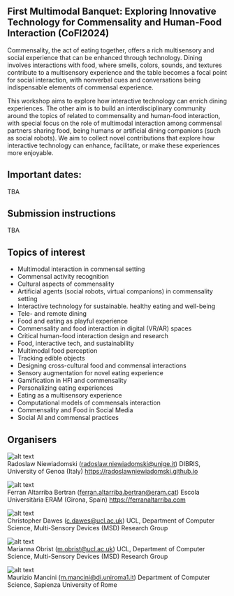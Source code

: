 <link rel="stylesheet" href="styles/retro.css">
<link rel="stylesheet" href="styles/images.css">

## First Multimodal Banquet: Exploring Innovative Technology for Commensality and Human-Food Interaction (CoFI2024)

<!--## Proceedings

http://ceur-ws.org/Vol-2934/-->

Commensality, the act of eating together, offers a rich multisensory and social experience that can be enhanced through technology. Dining involves interactions with food, where smells, colors, sounds, and textures contribute to a multisensory experience and the table becomes a focal point for social interaction, with nonverbal cues and conversations being indispensable elements of commensal experience.

This workshop aims to explore how interactive technology can enrich dining experiences. The other aim is to build an interdisciplinary community around the topics of related to commensality and human-food interaction, with special focus on the role of multimodal interaction among commensal partners sharing food, being humans or artificial dining companions (such as social robots). We aim to collect novel contributions that explore how interactive technology can enhance, facilitate, or make these experiences more enjoyable.

## Important dates:

TBA

## Submission instructions

TBA

## Topics of interest

- Multimodal interaction in commensal setting
- Commensal activity recognition
- Cultural aspects of commensality
- Artificial agents (social robots, virtual companions) in commensality setting
- Interactive technology for sustainable. healthy eating and well-being
- Tele- and remote dining
- Food and eating as playful experience
- Commensality and food interaction in digital (VR/AR) spaces
- Critical human-food interaction design and research
- Food, interactive tech, and sustainability
- Multimodal food perception
- Tracking edible objects
- Designing cross-cultural food and commensal interactions
- Sensory augmentation for novel eating experience
- Gamification in HFI and commensality
- Personalizing eating experiences
- Eating as a multisensory experience
- Computational models of commensals interaction
- Commensality and Food in Social Media
- Social AI and commensal practices

## Organisers

![alt text](images/Radek.jpg)<br/>
Radoslaw Niewiadomski (radoslaw.niewiadomski@unige.it)
DIBRIS, University of Genoa (Italy)
https://radoslawniewiadomski.github.io

![alt text](images/Ferran.jpg)<br/>
Ferran Altarriba Bertran (ferran.altarriba.bertran@eram.cat) 
Escola Universitària ERAM (Girona, Spain)
https://ferranaltarriba.com

![alt text](images/Chris.jpg)<br/>
Christopher Dawes (c.dawes@ucl.ac.uk)
UCL, Department of Computer Science, Multi-Sensory Devices (MSD) Research Group

![alt text](images/Marianna.jpg)<br/>
Marianna Obrist (m.obrist@ucl.ac.uk)
UCL, Department of Computer Science, Multi-Sensory Devices (MSD) Research Group

![alt text](images/Maurizio.jpg)<br/>
Maurizio Mancini (m.mancini@di.uniroma1.it)
Department of Computer Science, Sapienza University of Rome

<!--
* [Maurizio Mancini](mailto:m.mancini@di.uniroma1.it), University of Rome “Sapienza”, Italy
* [Giovanna Varni](mailto:giovanna.varni@telecom-paris.fr), LTCI, Télécom Paris, Institut polytechnique de Paris, France
* [David Murphy](mailto:d.murphy@cs.ucc.ie), University College Cork (UCC), Ireland
* [Fabio Pellacini](mailto:pellacini@di.uniroma1.it ), University of Rome “Sapienza”, Italy
* [Laura Maye](mailto:laura.maye@ucc.ie), University College Cork, Ireland
* [Patrick O'Toole](mailto:patrick.otoole@umail.ucc.ie), University College Cork, Ireland


## Supporters

This workshop has been partially supported by the French National Research Agency (ANR) in the framework of its JCJC program (GRACE, project ANR-18-CE33-0003-01, funded under the Artificial Intelligence Plan) and by the SceneHash (A Content-Indexable Data Structure for Collaborative 3D Environments) Project.

<img src="logo-anr.png" alt="ANR" width="60" style="float: left; margin-right: 10px;"/>
<img src="LOGO_officiel_cropped.png" alt="ANR" width="180" style="float: left; margin-right: 10px;"/>

-->